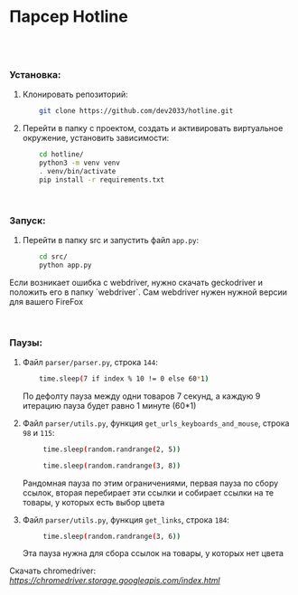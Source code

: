 <h1>Парсер Hotline</h1>

<br>
<br>

<h3>Установка:</h3>

1. Клонировать репозиторий:
    ```bash
        git clone https://github.com/dev2033/hotline.git
    ```

2. Перейти в папку с проектом, создать и активировать виртуальное окружение, установить зависимости:
    ```bash
        cd hotline/
        python3 -m venv venv
        . venv/bin/activate
        pip install -r requirements.txt 
    ```

<br>

<h3>Запуск:</h3>

1. Перейти в папку src и запустить файл `app.py`:
    ```bash
        cd src/
        python app.py 
    ```
   

<p>Если возникает ошибка с webdriver, нужно скачать geckodriver и положить его в папку `webdriver`.
Сам webdriver нужен нужной версии для вашего FireFox</p>
<br>

<h3>Паузы:</h3>


1. Файл `parser/parser.py`, строка `144`:
    ```bash
        time.sleep(7 if index % 10 != 0 else 60*1)
    ```
    По дефолту пауза между одни товаров 7 секунд, а каждую 9 итерацию пауза будет равно 1 минуте (60*1)

2. Файл `parser/utils.py`, функция `get_urls_keyboards_and_mouse`, строка `98` и `115`:
    ```bash
         time.sleep(random.randrange(2, 5))
   
         time.sleep(random.randrange(3, 8))
    ```
   Рандомная пауза по этим ограничениями, первая пауза по сбору ссылок, 
   вторая перебирает эти ссылки и собирает ссылки на те товары, у которых есть выбор цвета

3. Файл `parser/utils.py`, функция `get_links`, строка `184`:
    ```bash
         time.sleep(random.randrange(3, 6))
    ```
   Эта пауза нужна для сбора ссылок на товары, у которых нет цвета


Скачать chromedriver: *https://chromedriver.storage.googleapis.com/index.html*